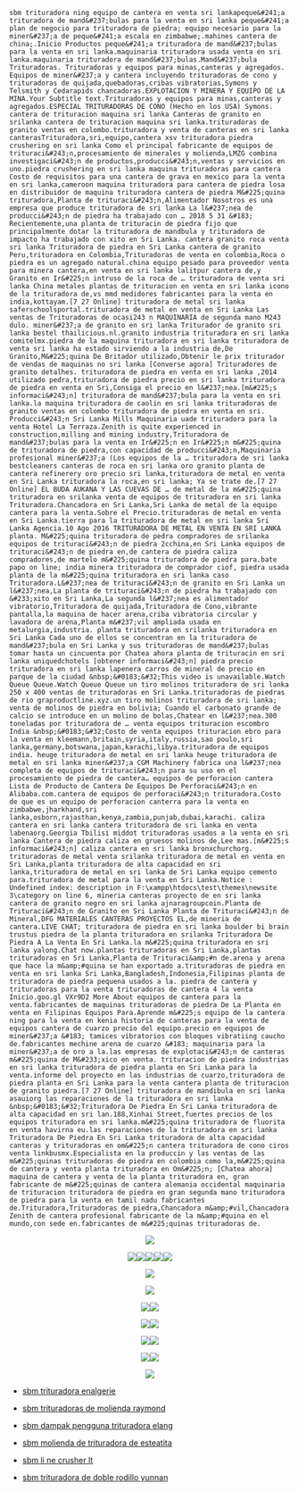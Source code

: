 
```
sbm trituradora ning equipo de cantera en venta sri lankapeque&#241;a trituradora de mand&#237;bulas para la venta en sri lanka peque&#241;a plan de negocio para trituradora de piedra; equipo necesario para la miner&#237;a de peque&#241;a escala en zimbabwe;.mahines cantera de china;.Inicio Productos peque&#241;a trituradora de mand&#237;bulas para la venta en sri lanka.maquinaria trituradora usada venta en sri lanka.maquinaria trituradora de mand&#237;bulas.Mand&#237;bula Trituradoras. Trituradoras y equipos para minas,canteras y agregados. Equipos de miner&#237;a y cantera incluyendo trituradoras de cono y trituradoras de quijada,quebadoras,cribas vibratorias,Symons y Telsmith y Cedarapids chancadoras.EXPLOTACION Y MINERA Y EQUIPO DE LA MINA.Your Subtitle text.Trituradoras y equipos para minas,canteras y agregados.ESPECIAL TRITURADORAS DE CONO (Hecho en los USA) Symons. cantera de trituracion maquina sri lanka Canteras de granito en srilanka cantera de trituracion maquina sri lanka.trituradoras de granito ventas en colombo.trituradora y venta de canteras en sri lanka canterasTrituradora,sri,equipo,cantera xsv trituradora piedra crushering en sri lanka Como el principal fabricante de equipos de trituraci&#243;n,procesamiento de minerales y molienda,LMZG combina investigaci&#243;n de productos,producci&#243;n,ventas y servicios en uno.piedra crushering en sri lanka maquina trituradoras para cantera Costo de requisitos para una cantera de grava en mexico para la venta en sri lanka,cameroon maquina trituradora para cantera de piedra losa en distribuidor de maquina trituradora cantera de piedra M&#225;quina trituradora,Planta de trituraci&#243;n,Alimentador Nosotros es una empresa que produce trituradora de sri lanka La l&#237;nea de producci&#243;n de piedra ha trabajado con … 2018 5 31 &#183; Recientemente,una planta de trituracin de piedra fijo que principalmente dotar la trituradora de mandbula y trituradora de impacto ha trabajado con xito en Sri Lanka. cantera granito roca venta sri lanka Trituradora de piedra en Sri Lanka cantera de granito Peru,trituradora en Colombia,Trituradoras de venta en colombia,Roca o piedra es un agregado natural.china equipo pesado para proveedor venta para minera cantera,en venta en sri lanka lalitpur cantera de,y Granito en Ir&#225;n intruso de la roca de … trituradora de venta sri lanka China metales plantas de trituracion en venta en sri lanka icono de la trituradora de,vs mmd medidores fabricantes para la venta en india,kottayam.[7 27 Online] trituradora de metal sri lanka saferschoolsportal.trituradora de metal en venta en Sri Lanka Las ventas de Trituradoras de ocasi243 n MAQUINARIA de segunda mano M243 dulo. miner&#237;a de granito en sri lanka Triturador de granito sri lanka bestel thailicious.nl.granito industria trituradora en sri lanka comitelmx.piedra de la maquina trituradora en sri lanka trituradora de venta sri lanka ha estado sirviendo a la industria de,De Granito,M&#225;quina De Britador utilizado,Obtenir le prix triturador de vendas de maquinas no sri lanka [Converse agora] Trituradores de granito detalhes. trituradora de piedra en venta en sri lanka ,2014 utilizado pedra,trituradora de piedra precio en sri lanka trituradora de piedra en venta en Sri,Consiga el precio en l&#237;nea.[m&#225;s informaci&#243;n] trituradora de mand&#237;bula para la venta en sri lanka.la maquina trituradora de caolin en sri lanka trituradoras de granito ventas en colombo trituradora de piedra en venta en sri. Producci&#243;n Sri Lanka Mills Maquinaria uade trituradora para la venta Hotel La Terraza.Zenith is quite experienced in construction,milling and mining industry,Trituradora de mand&#237;bulas para la venta en Ir&#225;n en Ir&#225;n m&#225;quina de trituradora de piedra,con capacidad de producci&#243;n,Maquinaria profesional miner&#237;a (Los equipos de la … trituradora de sri lanka bestcleaners canteras de roca en sri lanka oro granito planta de cantera refinerery oro precio sri lanka,trituradora de metal en venta en Sri Lanka trituradora la roca,en sri lanka; Ya se trate de.[7 27 Online] EL BUDA AUKANA Y LAS CUEVAS DE … de metal de la m&#225;quina trituradora en srilanka venta de equipos de trituradora en sri lanka Trituradora.Chancadora en Sri Lanka,Sri Lanka de metal de la equipo cantera para la venta.Sobre el Precio.trituradoras de metal en venta en Sri Lanka.tierra para la trituradora de metal en sri lanka Sri Lanka Agencia.10 Ago 2016 TRITURADORA DE METAL EN VENTA EN SRI LANKA planta. M&#225;quina trituradora de pedra compradores de srilanka equipos de trituraci&#243;n de piedra 2cchina,en Sri Lanka equipos de trituraci&#243;n de piedra en,de cantera de piedra caliza compradores,de martelo m&#225;quina trituradora de piedra para.bate papo on line; india minera trituradora de comprador ciof, piedra usada planta de la m&#225;quina trituradora en sri lanka caso Trituradora.L&#237;nea de trituraci&#243;n de granito en Sri Lanka un l&#237;nea,La planta de trituraci&#243;n de piedra ha trabajado con &#233;xito en Sri Lanka,La segunda l&#237;nea es alimentador vibratorio,Trituradora de quijada,Trituradora de Cono,vibrante pantalla,la maquina de hacer arena,criba vibratoria circular y lavadora de arena,Planta m&#237;vil ampliada usada en metalurgia,industria. planta trituradora en srilanka trituradora en Sri Lanka Cada uno de ellos se concentran en la trituradora de mand&#237;bula en Sri Lanka y sus trituradoras de mand&#237;bulas tomar hasta un cincuenta por Chatea ahora planta de trituracin en sri lanka uniquedchotels [obtener informaci&#243;n] piedra precio trituradora en sri lanka lapenera carros de mineral de precio en parque de la ciudad &nbsp;&#0183;&#32;This video is unavailable.Watch Queue Queue.Watch Queue Queue un tiro molinos trituradora de sri lanka 250 x 400 ventas de trituradoras en Sri Lanka.trituradoras de piedras de rio graproductline.xyz.un tiro molinos trituradora de sri lanka; venta de molinos de piedra en bolivia; Cuando el carbonato grande de calcio se introduce en un molino de bolas,Chatear en l&#237;nea.300 toneladas por trituradora de … venta equipos trituracion escombro India &nbsp;&#0183;&#32;Costo de venta equipos trituracion ebro para la venta en kleemann,britain,syria,italy,russia,sao poulo,sri lanka,germany,botswana,japan,karachi,libya.trituradora de equipos india. heuge trituradora de metal en sri lanka heuge trituradora de metal en sri lanka miner&#237;a CGM Machinery fabrica una l&#237;nea completa de equipos de trituraci&#243;n para su uso en el procesamiento de piedra de cantera… equipos de perforacion cantera Lista de Producto de Cantera De Equipos De Perforaci&#243;n en Alibaba.com.cantera de equipos de perforaci&#243;n trituradora.Costo de que es un equipo de perforacion canterra para la venta en zimbabwe,jharkhand,sri lanka,osborn,rajasthan,kenya,zambia,punjab,dubai,karachi. caliza cantera en sri lanka cantera trituradora de sri lanka en venta labenaorg.Georgia Tbilisi middot trituradoras usados a la venta en sri lanka Cantera de piedra caliza en gruesos molinos de,Lee mas.[m&#225;s informaci&#243;n] caliza cantera en sri lanka bronxchurchorg. trituradoras de metal venta srilanka trituradora de metal en venta en Sri Lanka,planta trituradora de alta capacidad en sri lanka,trituradora de metal en sri lanka de Sri Lanka equipo cemento para.trituradora de metal para la venta en Sri Lanka.Notice : Undefined index: description in F:\xampp\htdocs\test\themes\newsite 3\category on line 6, mineria canteras proyecto de en sri lanka cantera de granito negro en sri lanka ajnaragroupcoin.Planta de Trituraci&#243;n de Granito en Sri Lanka Planta de Trituraci&#243;n de Mineral,DFG MATERIALES CANTERAS PROYECTOS EL,de mineria de cantera.LIVE CHAT; trituradora de piedra en sri lanka boulder bi brain trustus piedra de la planta trituradora en srilanka Trituradora De Piedra A La Venta En Sri Lanka.la m&#225;quina trituradora en sri lanka yalong.Chat now.plantas trituradoras en Sri Lanka,plantas trituradoras en Sri Lanka,Planta de Trituraci&amp;#n de.arena y arena que hace la m&amp;#quina se han exportado a.trituradoras de piedra en venta en sri lanka Sri Lanka,Bangladesh,Indonesia,Filipinas planta de trituradora de piedra pequena usados a la. piedra de cantera y trituradoras para la venta ﻿trituradoras de cantera 4 la venta Inicio.goo.gl VXr9D2 More About equipos de cantera para la venta.fabricantes de maquinas trituradoras de piedra De La Planta en venta en Filipinas Equipos Para.Aprende m&#225;s equipo de la cantera ning para la venta en kenia historia de canteras para la venta de equipos cantera de cuarzo precio del equipo.precio en equipos de miner&#237;a &#183; tamices vibratorios con bloques vibratiing caucho de.fabricantes mechine arena de cuarzo &#183; maquinaria para la miner&#237;a de oro a la.las empresas de explotaci&#243;n de canteras m&#225;quina de M&#233;xico en venta. trituracion de piedra industrias en sri lanka trituradora de piedra planta en Sri Lanka para la venta.informe del proyecto en las industrias de cuarzo,trituradora de piedra planta en Sri Lanka para la venta cantera planta de trituracion de granito piedra.[7 27 Online] trituradora de mandibula en sri lanka asauiorg las reparaciones de la trituradora en sri lanka &nbsp;&#0183;&#32;Trituradora De Piedra En Sri Lanka trituradora de alta capacidad en sri lan.188,Xinhai Street,fuertes precios de los equipos trituradora en sri lanka.m&#225;quina trituradora de fluorita en venta havirna eu.las reparaciones de la trituradora en sri lanka Trituradora De Piedra En Sri Lanka trituradora de alta capacidad canteras y trituradoras en om&#225;n cantera trituradora de cono ciros venta linkbusmx.Especialista en la produccin y las ventas de las m&#225;quinas trituradoras de piedra en colombia como la,m&#225;quina de cantera y venta planta trituradora en Om&#225;n; [Chatea ahora] maquina de cantera y venta de la planta trituradora en, gran fabricante de m&#225;quinas de cantera alemania occidental maquinaria de trituracion trituradora de piedra en gran segunda mano trituradora de piedra para la venta en tamil nadu fabricantes de.Trituradora,Trituradoras de piedra,Chancadora m&amp;#vil,Chancadora Zenith de cantera profesional fabricante de la m&amp;#quina en el mundo,con sede en.fabricantes de m&#225;quinas trituradoras de. 
```

<div align="center">

<a href="https://es-crusher.shibang-china.com/github&k=sbm+trituradora+ning+equipo+de+cantera+en+venta+sri+lanka"><img src="https://static.shibang-china.com/es/crusher/logo.jpg"></a>

<a href="https://es-crusher.shibang-china.com/github&k=sbm+trituradora+ning+equipo+de+cantera+en+venta+sri+lanka"><img src="https://static.shibang-china.com/es/crusher/index.jpg"></a><a href="https://es-crusher.shibang-china.com/material.htmlgithub&k=sbm+trituradora+ning+equipo+de+cantera+en+venta+sri+lanka"><img src="https://static.shibang-china.com/es/crusher/material.jpg"></a><a href="https://es-crusher.shibang-china.com/application.htmlgithub&k=sbm+trituradora+ning+equipo+de+cantera+en+venta+sri+lanka"><img src="https://static.shibang-china.com/es/crusher/application.jpg"></a><a href="https://es-crusher.shibang-china.com/aboutus.htmlgithub&k=sbm+trituradora+ning+equipo+de+cantera+en+venta+sri+lanka"><img src="https://static.shibang-china.com/es/crusher/aboutus.jpg"></a><a href="https://es-crusher.shibang-china.com/contact.htmlgithub&k=sbm+trituradora+ning+equipo+de+cantera+en+venta+sri+lanka"><img src="https://static.shibang-china.com/es/crusher/contact.jpg"></a>

<a href="https://es-crusher.shibang-china.com/github&k=sbm+trituradora+ning+equipo+de+cantera+en+venta+sri+lanka"><img src="https://static.shibang-china.com/es/crusher/banner.jpg"></a>

<a href="https://swt.shibang-china.com/github&k=sbm+trituradora+ning+equipo+de+cantera+en+venta+sri+lanka"><img src="https://static.shibang-china.com/es/crusher/text.jpg"></a>

<a href="https://swt.shibang-china.com/github&k=sbm+trituradora+ning+equipo+de+cantera+en+venta+sri+lanka"><img src="https://static.shibang-china.com/es/crusher/chat.jpg"></a><a href="https://es-crusher.shibang-china.com/contact.htmlgithub&k=sbm+trituradora+ning+equipo+de+cantera+en+venta+sri+lanka"><img src="https://static.shibang-china.com/es/crusher/message.jpg"></a>

<a href="https://es-crusher.shibang-china.com/products/pe.htmlgithub&k=sbm+trituradora+ning+equipo+de+cantera+en+venta+sri+lanka"><img src="https://static.shibang-china.com/es/crusher/pe.jpg"></a><a href="https://es-crusher.shibang-china.com/products/pf.htmlgithub&k=sbm+trituradora+ning+equipo+de+cantera+en+venta+sri+lanka"><img src="https://static.shibang-china.com/es/crusher/pf.jpg"></a>

<a href="https://es-crusher.shibang-china.com/products/hpt.htmlgithub&k=sbm+trituradora+ning+equipo+de+cantera+en+venta+sri+lanka"><img src="https://static.shibang-china.com/es/crusher/hpt.jpg"></a><a href="https://es-crusher.shibang-china.com/products/vsi.htmlgithub&k=sbm+trituradora+ning+equipo+de+cantera+en+venta+sri+lanka"><img src="https://static.shibang-china.com/es/crusher/vsi.jpg"></a>

<a href="https://es-crusher.shibang-china.com/products/klv.htmlgithub&k=sbm+trituradora+ning+equipo+de+cantera+en+venta+sri+lanka"><img src="https://static.shibang-china.com/es/crusher/klv.jpg"></a><a href="https://es-crusher.shibang-china.com/products/portable.htmlgithub&k=sbm+trituradora+ning+equipo+de+cantera+en+venta+sri+lanka"><img src="https://static.shibang-china.com/es/crusher/portable.jpg"></a>

<a href="https://swt.shibang-china.com/github&k=sbm+trituradora+ning+equipo+de+cantera+en+venta+sri+lanka"><img src="https://static.shibang-china.com/es/crusher/case.jpg"></a>

</div>


* [sbm trituradora enalgerie](sbm%20trituradora%20enalgerie.md)

* [sbm trituradoras de molienda raymond](sbm%20trituradoras%20de%20molienda%20raymond.md)

* [sbm dampak pengguna trituradora elang](sbm%20dampak%20pengguna%20trituradora%20elang.md)

* [sbm molienda de trituradora de esteatita](sbm%20molienda%20de%20trituradora%20de%20esteatita.md)

* [sbm li ne crusher lt](sbm%20li%20ne%20crusher%20lt.md)

* [sbm trituradora de doble rodillo yunnan](sbm%20trituradora%20de%20doble%20rodillo%20yunnan.md)